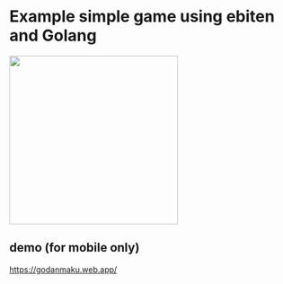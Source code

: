 # Example simple game using ebiten and Golang

<image src="https://user-images.githubusercontent.com/1475839/92068343-a59a5180-ede1-11ea-929f-ace0a0030a29.png" width="300px" />

## demo (for mobile only)
https://godanmaku.web.app/
